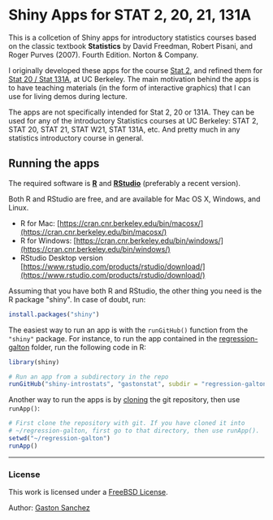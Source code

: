 # Shiny Apps for STAT 2, 20, 21, 131A

This is a collcetion of Shiny apps for introductory statistics courses based on the classic textbook __Statistics__ by David Freedman, Robert Pisani, and Roger Purves (2007). Fourth Edition. Norton & Company.

I originally developed these apps for the course [Stat 2](http://gastonsanchez.com/stat2), and refined them for [Stat 20 / Stat 131A](https://github.com/ucb-introstat/introstat-spring-2017), at UC Berkeley. The main motivation behind the apps is to have teaching materials (in the form of interactive graphics) that I can use for living demos during lecture.

The apps are not specifically intended for Stat 2, 20 or 131A. They can be used for any of the introductory Statistics courses at UC Berkeley: STAT 2, STAT 20, STAT 21, STAT W21, STAT 131A, etc. And pretty much in any statistics introductory course in general.


## Running the apps

The required software is __[R](https://www.r-project.org/)__ and __[RStudio](https://www.rstudio.com/)__ (preferably a recent version).

Both R and RStudio are free, and are available for Mac OS X, Windows, and Linux. 	

- R for Mac: [https://cran.cnr.berkeley.edu/bin/macosx/](https://cran.cnr.berkeley.edu/bin/macosx/)
- R for Windows: [https://cran.cnr.berkeley.edu/bin/windows/](https://cran.cnr.berkeley.edu/bin/windows/)
- RStudio Desktop version [https://www.rstudio.com/products/rstudio/download/](https://www.rstudio.com/products/rstudio/download/)


Assuming that you have both R and RStudio, the other thing you need is the R package "shiny". In case of doubt, run:

```R
install.packages("shiny")
```

The easiest way to run an app is with the `runGitHub()` function from the `"shiny"` package. For instance, to run the app contained in the [regression-galton](/regression-galton) folder, run the following code in R:

```R
library(shiny)

# Run an app from a subdirectory in the repo
runGitHub("shiny-introstats", "gastonstat", subdir = "regression-galton")
```

Another way to run the apps is by [cloning](http://stackoverflow.com/questions/651038/how-do-you-clone-a-git-repository-into-a-specific-folder) the git repository, then use `runApp()`:

```R
# First clone the repository with git. If you have cloned it into
# ~/regression-galton, first go to that directory, then use runApp().
setwd("~/regression-galton")
runApp()
```

-----

### License

This work is licensed under a <a rel="license" href="https://opensource.org/licenses/BSD-2-Clause">FreeBSD License</a>.

Author: [Gaston Sanchez](http://gastonsanchez.com)
